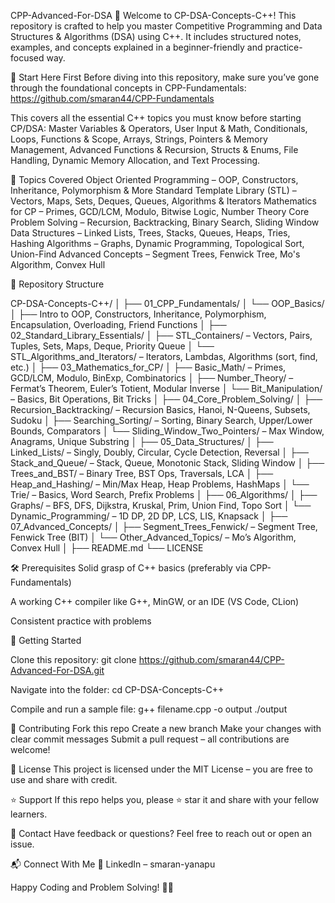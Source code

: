 CPP-Advanced-For-DSA 🚀
Welcome to CP-DSA-Concepts-C++! This repository is crafted to help you master Competitive Programming and Data Structures & Algorithms (DSA) using C++. It includes structured notes, examples, and concepts explained in a beginner-friendly and practice-focused way.

🔰 Start Here First
Before diving into this repository, make sure you’ve gone through the foundational concepts in CPP-Fundamentals: https://github.com/smaran44/CPP-Fundamentals

This covers all the essential C++ topics you must know before starting CP/DSA: Master Variables & Operators, User Input & Math, Conditionals, Loops, Functions & Scope, Arrays, Strings, Pointers & Memory Management, Advanced Functions & Recursion, Structs & Enums, File Handling, Dynamic Memory Allocation, and Text Processing.

📌 Topics Covered
Object Oriented Programming – OOP, Constructors, Inheritance, Polymorphism & More
Standard Template Library (STL) – Vectors, Maps, Sets, Deques, Queues, Algorithms & Iterators
Mathematics for CP – Primes, GCD/LCM, Modulo, Bitwise Logic, Number Theory
Core Problem Solving – Recursion, Backtracking, Binary Search, Sliding Window
Data Structures – Linked Lists, Trees, Stacks, Queues, Heaps, Tries, Hashing
Algorithms – Graphs, Dynamic Programming, Topological Sort, Union-Find
Advanced Concepts – Segment Trees, Fenwick Tree, Mo's Algorithm, Convex Hull

📂 Repository Structure

CP-DSA-Concepts-C++/
│
├── 01_CPP_Fundamentals/
│   └── OOP_Basics/
│       ├── Intro to OOP, Constructors, Inheritance, Polymorphism, Encapsulation, Overloading, Friend Functions
│
├── 02_Standard_Library_Essentials/
│   ├── STL_Containers/ – Vectors, Pairs, Tuples, Sets, Maps, Deque, Priority Queue
│   └── STL_Algorithms_and_Iterators/ – Iterators, Lambdas, Algorithms (sort, find, etc.)
│
├── 03_Mathematics_for_CP/
│   ├── Basic_Math/ – Primes, GCD/LCM, Modulo, BinExp, Combinatorics
│   ├── Number_Theory/ – Fermat’s Theorem, Euler’s Totient, Modular Inverse
│   └── Bit_Manipulation/ – Basics, Bit Operations, Bit Tricks
│
├── 04_Core_Problem_Solving/
│   ├── Recursion_Backtracking/ – Recursion Basics, Hanoi, N-Queens, Subsets, Sudoku
│   ├── Searching_Sorting/ – Sorting, Binary Search, Upper/Lower Bounds, Comparators
│   └── Sliding_Window_Two_Pointers/ – Max Window, Anagrams, Unique Substring
│
├── 05_Data_Structures/
│   ├── Linked_Lists/ – Singly, Doubly, Circular, Cycle Detection, Reversal
│   ├── Stack_and_Queue/ – Stack, Queue, Monotonic Stack, Sliding Window
│   ├── Trees_and_BST/ – Binary Tree, BST Ops, Traversals, LCA
│   ├── Heap_and_Hashing/ – Min/Max Heap, Heap Problems, HashMaps
│   └── Trie/ – Basics, Word Search, Prefix Problems
│
├── 06_Algorithms/
│   ├── Graphs/ – BFS, DFS, Dijkstra, Kruskal, Prim, Union Find, Topo Sort
│   └── Dynamic_Programming/ – 1D DP, 2D DP, LCS, LIS, Knapsack
│
├── 07_Advanced_Concepts/
│   ├── Segment_Trees_Fenwick/ – Segment Tree, Fenwick Tree (BIT)
│   └── Other_Advanced_Topics/ – Mo’s Algorithm, Convex Hull
│
├── README.md
└── LICENSE

🛠 Prerequisites
Solid grasp of C++ basics (preferably via CPP-Fundamentals)

A working C++ compiler like G++, MinGW, or an IDE (VS Code, CLion)

Consistent practice with problems

🚀 Getting Started

Clone this repository:
git clone https://github.com/smaran44/CPP-Advanced-For-DSA.git

Navigate into the folder:
cd CP-DSA-Concepts-C++

Compile and run a sample file:
g++ filename.cpp -o output
./output

🤝 Contributing
Fork this repo
Create a new branch
Make your changes with clear commit messages
Submit a pull request – all contributions are welcome!

📜 License
This project is licensed under the MIT License – you are free to use and share with credit.

⭐ Support
If this repo helps you, please ⭐ star it and share with your fellow learners.

📩 Contact
Have feedback or questions? Feel free to reach out or open an issue.

📬 Connect With Me
🔗 LinkedIn – smaran-yanapu

Happy Coding and Problem Solving! 🚀💡
